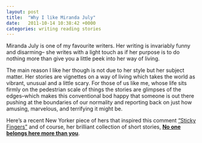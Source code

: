 ```yaml
---
layout: post
title:  "Why I like Miranda July"
date:   2011-10-14 10:38:42 +0000
categories: writing reading stories
---
```


Miranda July is one of my favourite writers. Her writing is invariably funny and disarming&#8211; she writes with a light touch as if her purpose is to do nothing more than give you a little peek into her way of living.

<!--more-->

The main reason I like her though is not due to her style but her subject matter. Her stories are vignettes on a way of living which takes the world as vibrant, unusual and a little scary. For those of us like me, whose life sits firmly on the pedestrian scale of things the stories are glimpses of the edges&#8211;which makes this conventional bod happy that someone is out there pushing at the boundaries of our normality and reporting back on just how amusing, marvelous, and terrifying it might be.

Here&#8217;s a recent New Yorker piece of hers that inspired this comment <a href="/web/20140208190731/http://www.newyorker.com/reporting/2011/10/10/111010fa_fact_july" title="Sticky Fingers by Miranda July in the New Yorker">&#8220;Sticky Fingers&#8221;</a> and of course, her brilliant collection of short stories, <strong><a href="/web/20140208190731/http://www.amazon.co.uk/gp/product/B002RI9UEA/ref=as_li_ss_tl?ie=UTF8&amp;tag=kalbirsohinet-21&amp;linkCode=as2&amp;camp=1634&amp;creative=19450&amp;creativeASIN=B002RI9UEA" title="No one belongs here more than you by Miranda July">No one belongs here more than you</a></strong>.
